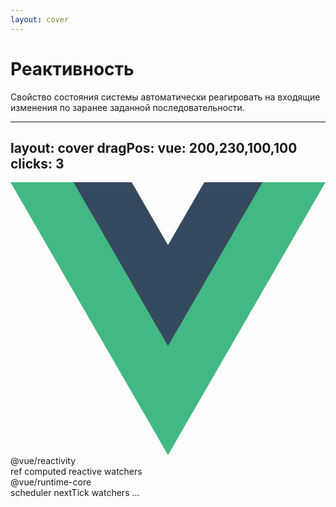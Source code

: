```yaml
---
layout: cover
---
```


<div transition transition-500 :class="$clicks > 0 && 'translate-y--50 translate-x--20 left-1/2 scale-85 op80'">
  <h1 text="5xl!">Реактивность</h1>
</div>

<span v-if="$clicks <= 0" opacity-75>Свойство состояния системы автоматически реагировать на входящие изменения по заранее заданной последовательности.</span>

<Stepper :steps="[{
  irritant: 'prms-hidden',
  state: 'prms-hidden',
  subscribers: 'prms-hidden',
  effects: 'prms-hidden',
  scheduler: 'prms-hidden',
  arrowState: 'prms-hidden',
  arrowSubscribers: 'prms-hidden',
  arrowIrritant: 'prms-hidden',
  arrowSchedulerState: 'prms-hidden',
  arrowSchedulerEffects: 'prms-hidden',
}, {
  state: '',
},{
  subscribers: '',
  arrowState: ''
},
{
  effects: '',
  arrowSubscribers: ''
},
{
  irritant: 'rounded-full h-11 w-11',
  arrowIrritant: '',
  subscribers: 'border-red/60 bg-red/40',
  effects: 'border-red/60 bg-red/40'
},
{
  scheduler,
  subscribers: '',
  effects: '',
  arrowSchedulerState: '',
  arrowSchedulerEffects: ''
}]" v-slot="config">
  <div>
    <AtomCard :class="[config.state, $clicks > 1 ? 'position-400_220': 'position-490_260']" title="State" />
  </div>
  <div>
    <AtomCard class="position-600_220" :class="config.subscribers" title="Subscribers" />
    <Arrow x1="452" y1="220" x2="514" y2="220" :class="config.arrowState" />
  </div>
  <div>
    <AtomCard class="position-800_320" :class="config.effects" title="Effects" />
    <Arrow x1="682" y1="226" x2="760" y2="282" :class="config.arrowSubscribers" />
  </div>
  <div>
    <AtomCard class="position-200_220" :class="config.irritant" color="purple" />
    <Arrow x1="236" y1="220" x2="340" y2="220" :class="config.arrowIrritant" />
  </div>
  <div>
    <AtomCard class="position-510_420" :class="config.scheduler" title="Scheduler" color="purple" />
    <Arrow x1="500" y1="384" x2="420" y2="260" :class="config.arrowSchedulerState" />
    <Arrow x1="736" y1="330" x2="590" y2="400" :class="config.arrowSchedulerEffects" />
  </div>
</Stepper>

---
layout: cover
dragPos:
  vue: 200,230,100,100
clicks: 3
---

<svg v-drag="'vue'" absolute top-0 xmlns="http://www.w3.org/2000/svg" viewBox="0 0 196.32 170.02">
  <path fill="#42b883" d="M120.83 0L98.16 39.26 75.49 0H0l98.16 170.02L196.32 0h-75.49z"/>
  <path fill="#35495e" d="M120.83 0L98.16 39.26 75.49 0H39.26l58.9 102.01L157.06 0h-36.23z"/>
</svg>

<div absolute left-120 top-16>
  <div
    absolute left-0 border="~ blue rounded-full"
    transition-all duration-400
    bg-blue:20 text-xl text-blue flex="~ items-center justify-center"
    :class="[$clicks>0 ? 'w60 h60 top-24' : 'top-28 w50 h50']"
    v-click="0"
  >
    <div :class="{pr10: $clicks>1}" transition-all duration-400 text-center>
        <span>@vue/reactivity</span>
        <div v-if="$clicks>0" flex="~ col gap items-start" w-fit text-white text-lg ml1>
            <span>ref</span>
            <span :class="{opacity50: $clicks>1}">computed</span>
            <span>reactive</span>
            <span :class="{opacity50: $clicks>1}">watchers</span>
        </div>
    </div>
  </div>
  <div
    absolute w-60 h-60 left-49 top-10 border="~ purple rounded-full"
    bg-purple:20 text-xl text-purple flex="~ items-center justify-center"
    v-click="2"
  >
    <div pl6 transition-all duration-400 text-center>
        <span :class="{pb10: $clicks>2}" transition-all duration-400>@vue/runtime-core</span>
        <div v-if="$clicks>2" flex="~ col gap items-start" w-fit text-white text-lg ml1>
            <span>scheduler</span>
            <span>nextTick</span>
            <span>watchers</span>
            ...
        </div>
    </div>
  </div>
</div>